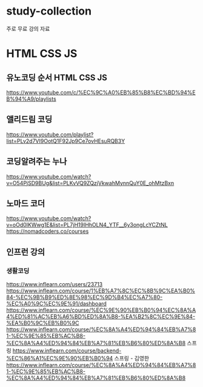 # study-collection
주로 무료 강의 자료


# HTML CSS JS
## 유노코딩 순서 HTML CSS JS
https://www.youtube.com/c/%EC%9C%A0%EB%85%B8%EC%BD%94%EB%94%A9/playlists

## 앨리드림 코딩
https://www.youtube.com/playlist?list=PLv2d7VI9OotQ1F92Jp9Ce7ovHEsuRQB3Y

## 코딩알려주는 누나
https://www.youtube.com/watch?v=O54PjSD9BUg&list=PLKvVQ9ZQzjVkwahMynnQuY0E_ohMtzBxn

## 노마드 코더
https://www.youtube.com/watch?v=oOd0IKWwg1E&list=PL7jH19IHhOLN4_YTF__6y3ongLcYCZtNL
https://nomadcoders.co/courses

## 인프런 강의
### 생활코딩
https://www.inflearn.com/users/23713
https://www.inflearn.com/course/1%EB%A7%8C%EC%8B%9C%EA%B0%84-%EC%9B%B9%ED%8E%98%EC%9D%B4%EC%A7%80-%EC%A0%9C%EC%9E%91/dashboard
https://www.inflearn.com/course/%EC%9E%90%EB%B0%94%EC%8A%A4%ED%81%AC%EB%A6%BD%ED%8A%B8-%EA%B2%8C%EC%9E%84-%EA%B0%9C%EB%B0%9C
https://www.inflearn.com/course/%EC%8A%A4%ED%94%84%EB%A7%81-%EC%9E%85%EB%AC%B8-%EC%8A%A4%ED%94%84%EB%A7%81%EB%B6%80%ED%8A%B8
스프링
https://www.inflearn.com/course/backend-%EC%86%A1%EC%9E%90%EB%B0%94
스프링 - 김영한
https://www.inflearn.com/course/%EC%8A%A4%ED%94%84%EB%A7%81-%EC%9E%85%EB%AC%B8-%EC%8A%A4%ED%94%84%EB%A7%81%EB%B6%80%ED%8A%B8
